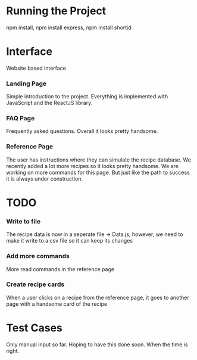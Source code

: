 # Running the Project
npm install, npm install express, npm install shortid

# Interface
Website based interface

### Landing Page
Simple introduction to the project. Everything is implemented with JavaScript and the ReactJS library. 

### FAQ Page
Frequently asked questions. Overall it looks pretty handsome. 

### Reference Page
The user has instructions where they can simulate the recipe database. We recently added a lot more recipes so it looks pretty handsome. We are working on more commands for this page. But just like the path to success it is always under construction. 

# TODO 

### Write to file
The recipe data is now in a seperate file -> Data.js; however, we need to make it write to a csv file so it can keep its changes

### Add more commands
More read commands in the reference page

### Create recipe cards
When a user clicks on a recipe from the reference page, it goes to another page with a handsome card of the recipe

# Test Cases
Only manual input so far. Hoping to have this done soon. When the time is right. 
